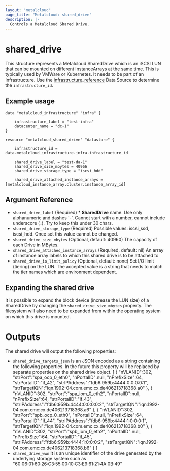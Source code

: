 ```yaml
---
layout: "metalcloud"
page_title: "Metalcloud: shared_drive"
description: |-
  Controls a Metalcloud Shared Drive.
---
```



# shared_drive

This structure represents a Metalcloud SharedDrive which is an iSCSI LUN that can be mounted on different InstanceArrays at the same time. This is typically used by VMWare or Kubernetes. It needs to be part of an Infrastructure.  Use the [infrastructure_reference](../d/infrastructure_reference.md) Data Source to determine the `infrastructure_id`.

## Example usage

```hcl
data "metalcloud_infrastructure" "infra" {
   
    infrastructure_label = "test-infra"
    datacenter_name = "dc-1" 
}

resource "metalcloud_shared_drive" "datastore" {

    infrastructure_id = data.metalcloud_infrastructure.infra.infrastructure_id
  
    shared_drive_label = "test-da-1"
    shared_drive_size_mbytes = 40966
    shared_drive_storage_type = "iscsi_hdd"

    shared_drive_attached_instance_arrays = [metalcloud_instance_array.cluster.instance_array_id]

```
## Argument Reference

* `shared_drive_label` (Required) *  **SharedDrive** name. Use only alphanumeric and dashes '-'. Cannot start with a number, cannot include underscore (_). Try to keep this under 30 chars.
* `shared_drive_storage_type` (Required) Possible values: iscsi_ssd, iscsi_hdd. Once set this value cannot be changed.
* `shared_drive_size_mbytes` (Optional, default: 40960) The capacity of each Drive in MBytes.
* `shared_drive_attached_instance_arrays` (Required, default: nil) An array of instance array labels to which this shared drive is to be attached to
* `shared_drive_io_limit_policy` (Optional, default: none) Set I/O limit (tiering) on the LUN. The accepted value is a string that needs to match the tier names which are environment dependent. 

## Expanding the shared drive

It is possible to expand the block device (increase the LUN size) of a SharedDrive by changing the `shared_drive_size_mbytes` property. The filesystem will also need to be expanded from within the operating system on which this drive is mounted.

# Outputs

The shared drive will output the following properties:

* `shared_drive_targets_json`  Is an JSON encoded as a string containing the following properties. In the future this property will be replaced by separate properties on the shared drive object.
[
   {
      "nVLANID":302,
      "strPort":"spa_ocp_0_eth0",
      "nPortalID":null,
      "nPrefixSize":64,
      "strPortalID":"if_42",
      "strIPAddress":"fdb6:959b:4444:0:0:0:0:1",
      "strTargetIQN":"iqn.1992-04.com.emc:cx.de406213718368.a0"
   },
   {
      "nVLANID":302,
      "strPort":"spa_iom_0_eth2",
      "nPortalID":null,
      "nPrefixSize":64,
      "strPortalID":"if_43",
      "strIPAddress":"fdb6:959b:4444:0:0:0:0:2",
      "strTargetIQN":"iqn.1992-04.com.emc:cx.de406213718368.a6"
   },
   {
      "nVLANID":302,
      "strPort":"spb_ocp_0_eth0",
      "nPortalID":null,
      "nPrefixSize":64,
      "strPortalID":"if_44",
      "strIPAddress":"fdb6:959b:4444:1:0:0:0:1",
      "strTargetIQN":"iqn.1992-04.com.emc:cx.de406213718368.b0"
   },
   {
      "nVLANID":302,
      "strPort":"spb_iom_0_eth2",
      "nPortalID":null,
      "nPrefixSize":64,
      "strPortalID":"if_45",
      "strIPAddress":"fdb6:959b:4444:1:0:0:0:2",
      "strTargetIQN":"iqn.1992-04.com.emc:cx.de406213718368.b6"
   }
]
* `shared_drive_wwn`  It is an unique identifier of the drive generated by the underlying storage system such as "60:06:01:60:26:C3:55:00:10:C3:E9:61:21:4A:0B:49"

